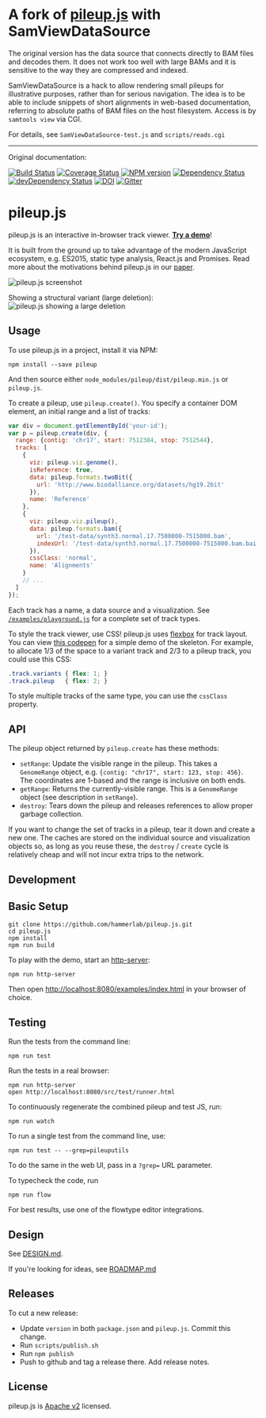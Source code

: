 # A fork of [pileup.js](https://github.com/hammerlab/pileup.js.git) with SamViewDataSource

The original version has the data source that connects directly to BAM files and decodes them. It does not work too well with large BAMs and it is sensitive to the way they are compressed and indexed.

SamViewDataSource is a hack to allow rendering small pileups for illustrative purposes, rather than for serious navigation. The idea is to be able to include snippets of short alignments in web-based documentation, referring to absolute paths of BAM files on the host filesystem. Access is by `samtools view` via CGI.

For details, see `SamViewDataSource-test.js` and `scripts/reads.cgi`

--------------
Original documentation:

[![Build Status](https://travis-ci.org/hammerlab/pileup.js.svg?branch=travis-flow)](https://travis-ci.org/hammerlab/pileup.js) [![Coverage Status](https://coveralls.io/repos/hammerlab/pileup.js/badge.svg?branch=master)](https://coveralls.io/r/hammerlab/pileup.js?branch=master) [![NPM version](http://img.shields.io/npm/v/pileup.svg)](https://www.npmjs.org/package/pileup) [![Dependency Status](https://david-dm.org/hammerlab/pileup.js.svg?theme=shields.io)](https://david-dm.org/hammerlab/pileup.js) [![devDependency Status](https://david-dm.org/hammerlab/pileup.js/dev-status.svg?theme=shields.io)](https://david-dm.org/hammerlab/pileup.js#info=devDependencies) [![DOI](https://zenodo.org/badge/8220/hammerlab/pileup.js.svg)](https://zenodo.org/badge/latestdoi/8220/hammerlab/pileup.js)
 [![Gitter](https://badges.gitter.im/Join%20Chat.svg)](https://gitter.im/hammerlab/pileup.js?utm_source=badge&utm_medium=badge&utm_campaign=pr-badge)

# pileup.js
pileup.js is an interactive in-browser track viewer. [**Try a demo**][demo]!

It is built from the ground up to take advantage of the modern JavaScript
ecosystem, e.g. ES2015, static type analysis, React.js and Promises. Read more about the motivations behind pileup.js in our [paper][biorxiv].

![pileup.js screenshot](./pileup-screenshot.png)

Showing a structural variant (large deletion):
![pileup.js showing a large deletion](./pileup-large-deletion.png)

## Usage

To use pileup.js in a project, install it via NPM:

    npm install --save pileup

And then source either `node_modules/pileup/dist/pileup.min.js` or `pileup.js`.

To create a pileup, use `pileup.create()`. You specify a container DOM element,
an initial range and a list of tracks:

```javascript
var div = document.getElementById('your-id');
var p = pileup.create(div, {
  range: {contig: 'chr17', start: 7512384, stop: 7512544},
  tracks: [
    {
      viz: pileup.viz.genome(),
      isReference: true,
      data: pileup.formats.twoBit({
        url: 'http://www.biodalliance.org/datasets/hg19.2bit'
      }),
      name: 'Reference'
    },
    {
      viz: pileup.viz.pileup(),
      data: pileup.formats.bam({
        url: '/test-data/synth3.normal.17.7500000-7515000.bam',
        indexUrl: '/test-data/synth3.normal.17.7500000-7515000.bam.bai'
      }),
      cssClass: 'normal',
      name: 'Alignments'
    }
    // ...
  ]
});
```

Each track has a name, a data source and a visualization. See
[`/examples/playground.js`](/examples/playground.js) for a complete set of
track types.

To style the track viewer, use CSS! pileup.js uses [flexbox][] for track
layout. You can view [this codepen][layout] for a simple demo of the skeleton.
For example, to allocate 1/3 of the space to a variant track and 2/3 to a
pileup track, you could use this CSS:

```css
.track.variants { flex: 1; }
.track.pileup   { flex: 2; }
```

To style multiple tracks of the same type, you can use the `cssClass` property.

## API

The pileup object returned by `pileup.create` has these methods:

* `setRange`: Update the visible range in the pileup. This takes a
  `GenomeRange` object, e.g. `{contig: "chr17", start: 123, stop: 456}`. The
  coordinates are 1-based and the range is inclusive on both ends.
* `getRange`: Returns the currently-visible range. This is a `GenomeRange`
  object (see description in `setRange`).
* `destroy`: Tears down the pileup and releases references to allow proper
  garbage collection.

If you want to change the set of tracks in a pileup, tear it down and create a
new one. The caches are stored on the individual source and visualization
objects so, as long as you reuse these, the `destroy` / `create` cycle is
relatively cheap and will not incur extra trips to the network.

## Development

## Basic Setup

    git clone https://github.com/hammerlab/pileup.js.git
    cd pileup.js
    npm install
    npm run build

To play with the demo, start an [http-server][hs]:

    npm run http-server

Then open [http://localhost:8080/examples/index.html](http://localhost:8080/examples/index.html) in your browser of choice.

## Testing

Run the tests from the command line:

    npm run test

Run the tests in a real browser:

    npm run http-server
    open http://localhost:8080/src/test/runner.html

To continuously regenerate the combined pileup and test JS, run:

    npm run watch

To run a single test from the command line, use:

    npm run test -- --grep=pileuputils

To do the same in the web UI, pass in a `?grep=` URL parameter.

To typecheck the code, run

    npm run flow

For best results, use one of the flowtype editor integrations.

## Design

See [DESIGN.md](/DESIGN.md).

If you're looking for ideas, see [ROADMAP.md](/ROADMAP.md)

## Releases

To cut a new release:

- Update `version` in both `package.json` and `pileup.js`. Commit this change.
- Run `scripts/publish.sh`
- Run `npm publish`
- Push to github and tag a release there. Add release notes.

## License

pileup.js is [Apache v2](/LICENSE) licensed.

[hs]: https://github.com/nodeapps/http-server
[layout]: http://codepen.io/anon/pen/VLzbBe?editors=110
[flexbox]: https://developer.mozilla.org/en-US/docs/Web/Guide/CSS/Flexible_boxes
[demo]: http://www.hammerlab.org/pileup/
[biorxiv]: http://biorxiv.org/content/early/2016/01/26/036962
